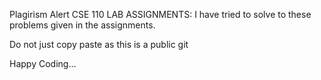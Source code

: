 Plagirism Alert
CSE 110 LAB ASSIGNMENTS: I have tried to solve to these problems given in the assignments.

Do not just copy paste as this is a public git

Happy Coding...
